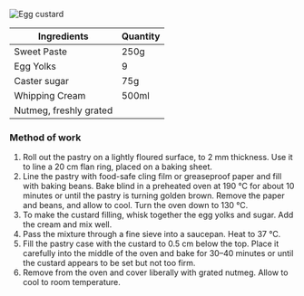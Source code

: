 ![Egg custard](resource:assets/images/basicPastryProducts/EggCustRardTart.png)


|Ingredients|Quantity|
|-----------|--------|
|Sweet Paste|250g|
|Egg Yolks|9|
|Caster sugar|75g|
|Whipping Cream| 500ml|
|Nutmeg, freshly grated||

### **Method of work**
1. Roll out the pastry on a lightly floured surface, to 2 mm thickness. Use it to line a 20 cm flan ring, placed on a baking sheet.
2. Line the pastry with food-safe cling film or greaseproof paper and fill with baking beans. Bake blind in a preheated oven at 190 °C for about 10 minutes or until the pastry is turning golden brown. Remove the paper and beans, and allow to cool. Turn the oven down to 130 °C.
3. To make the custard filling, whisk together the egg yolks and sugar. Add the cream and mix well.
4. Pass the mixture through a fine sieve into a saucepan. Heat to 37 °C.
5. Fill the pastry case with the custard to 0.5 cm below the top. Place it carefully into the middle of the oven and bake for 30–40 minutes or until the custard appears to be set but not too firm.
6. Remove from the oven and cover liberally with grated nutmeg. Allow to cool to room temperature.